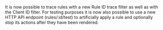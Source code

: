It is now possible to trace rules with a new Rule ID trace filter as well as with the Client ID filter. For testing purposes it is now also possible to use a new HTTP API endpoint (rules/:id/test) to artificially apply a rule and optionally stop its actions after they have been rendered.
